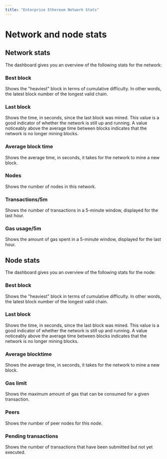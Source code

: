 ```yaml
---
title: "Enterprise Ethereum Network Stats"
---
```


# Network and node stats

## Network stats

The dashboard gives you an overview of the following stats for the network:

### Best block

Shows the "heaviest" block in terms of cumulative difficulty. In other words, the latest block number of the longest valid chain.

### Last block

Shows the time, in seconds, since the last block was mined. This value is a good indicator of whether the network is still up and running. A value noticeably above the average time between blocks indicates that the network is no longer mining blocks.

### Average block time

Shows the average time, in seconds, it takes for the network to mine a new block.

### Nodes

Shows the number of nodes in this network.

### Transactions/5m

Shows the number of transactions in a 5-minute window, displayed for the last hour.

### Gas usage/5m

Shows the amount of gas spent in a 5-minute window, displayed for the last hour.

## Node stats

The dashboard gives you an overview of the following stats for the node:

### Best block

Shows the "heaviest" block in terms of cumulative difficulty. In other words, the latest block number of the longest valid chain.

### Last block

Shows the time, in seconds, since the last block was mined. This value is a good indicator of whether the network is still up and running. A value noticeably above the average time between blocks indicates that the network is no longer mining blocks.

### Average blocktime

Shows the average time, in seconds, it takes for the network to mine a new block.

### Gas limit

Shows the maximum amount of gas that can be consumed for a given transaction.

### Peers

Shows the number of peer nodes for this node.

### Pending transactions

Shows the number of transactions that have been submitted but not yet executed.
